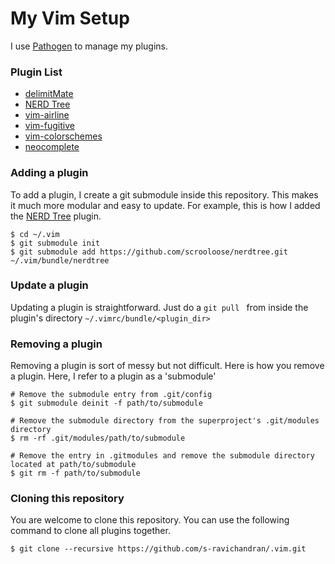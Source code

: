 # My Vim Setup

I use [Pathogen](https://github.com/tpope/vim-pathogen) to manage my plugins.
 
### Plugin List

 * [delimitMate](https://github.com/Raimondi/delimitMate)
 * [NERD Tree](https://github.com/scrooloose/nerdtree)
 * [vim-airline](https://github.com/vim-airline/vim-airline)
 * [vim-fugitive](https://github.com/tpope/vim-fugitive)
 * [vim-colorschemes](https://github.com/flazz/vim-colorschemes)
 * [neocomplete](https://github.com/shougo/neocomplete.vim)
 
### Adding a plugin

To add a plugin, I create a git submodule inside this repository. This makes it much more modular and easy to update. For example, this is how I added the [NERD Tree](https://github.com/scrooloose/nerdtree) plugin.

```
$ cd ~/.vim
$ git submodule init
$ git submodule add https://github.com/scrooloose/nerdtree.git ~/.vim/bundle/nerdtree
```

### Update a plugin

Updating a plugin is straightforward. Just do a ```git pull ``` from inside the plugin's directory ```~/.vimrc/bundle/<plugin_dir>```

### Removing a plugin

Removing a plugin is sort of messy but not difficult. Here is how you remove a plugin. Here, I refer to a plugin as a 'submodule'
```
# Remove the submodule entry from .git/config
$ git submodule deinit -f path/to/submodule

# Remove the submodule directory from the superproject's .git/modules directory
$ rm -rf .git/modules/path/to/submodule

# Remove the entry in .gitmodules and remove the submodule directory located at path/to/submodule
$ git rm -f path/to/submodule
```

### Cloning this repository

You are welcome to clone this repository. You can use the following command to clone all plugins together.

```
$ git clone --recursive https://github.com/s-ravichandran/.vim.git
```
